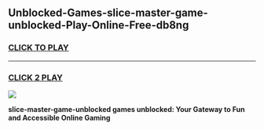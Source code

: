 
## Unblocked-Games-slice-master-game-unblocked-Play-Online-Free-db8ng
<h3>
<a href="https://premium76.site?title=slice-master-game-unblocked&ref=26A">CLICK TO PLAY</a></h3>
<hr>

<h3>
<a href="https://premium76.site?title=slice-master-game-unblocked&ref=26A">CLICK 2 PLAY</a>
  
</h3>

<a href="https://premium76.site?title=slice-master-game-unblocked&ref=26A"><img src="https://clearcache.store/games.png"></a>


**slice-master-game-unblocked games unblocked: Your Gateway to Fun and Accessible Online Gaming**

